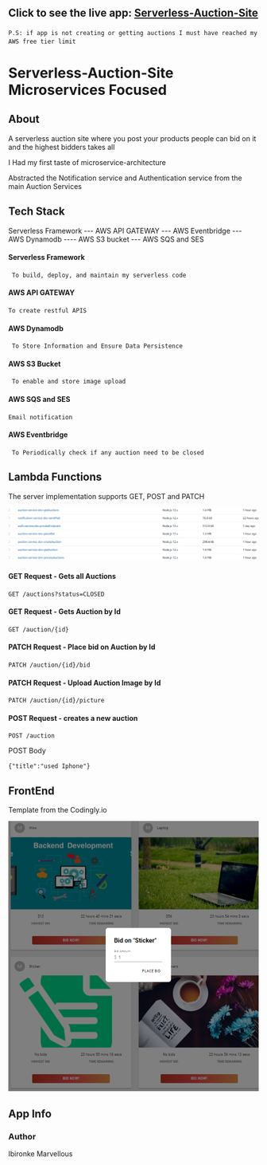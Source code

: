 ## Click to see the live app:  [Serverless-Auction-Site](fervent-tereshkova-4c9adc.netlify.app)

``P.S: if app is not creating or getting auctions I must have reached my AWS free tier limit``

# Serverless-Auction-Site  Microservices Focused 

## About 
A serverless auction site where you post your products people can bid on it and the highest bidders takes all

I Had my first taste of microservice-architecture 

Abstracted the Notification service and Authentication service from the main Auction Services


## Tech Stack
Serverless Framework --- AWS API GATEWAY --- AWS Eventbridge --- AWS Dynamodb ---- AWS S3 bucket --- AWS SQS and SES

#### Serverless Framework
     To build, deploy, and maintain my serverless code

#### AWS API GATEWAY 
    To create restful APIS
#### AWS Dynamodb 

     To Store Information and Ensure Data Persistence 
#### AWS S3 Bucket
     To enable and store image upload
 
#### AWS SQS and SES
    Email notification

#### AWS Eventbridge
     To Periodically check if any auction need to be closed
  


## Lambda Functions
 The server implementation supports GET, POST and PATCH
 
 <img src="demo/endpoint.png">
 
#### GET Request - Gets all Auctions 

    GET /auctions?status=CLOSED
#### GET Request - Gets Auction by Id 

    GET /auction/{id}

#### PATCH Request - Place bid on Auction by Id 

    PATCH /auction/{id}/bid
#### PATCH Request - Upload Auction Image by Id 

    PATCH /auction/{id}/picture

#### POST Request - creates a new auction

    POST /auction

POST Body

    {"title":"used Iphone"}



## FrontEnd 
Template from the Codingly.io 


<img src="demo/front.png">

## App Info

### Author
Ibironke Marvellous
